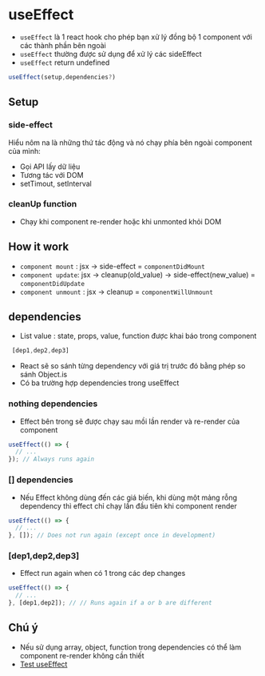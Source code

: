 # useEffect
- `useEffect` là 1 react hook cho phép bạn xử lý đồng bộ 1 component với các thành phần bên ngoài
- `useEffect` thường được sử dụng để xử lý các sideEffect
- `useEffect` return undefined
```js
useEffect(setup,dependencies?)
```
## Setup
### side-effect 
  Hiểu nôm na là những thứ tác động và nó chạy phía bên ngoài component của mình:
- Gọi API lấy dữ liệu
- Tương tác với DOM
- setTimout, setInterval
### cleanUp function
- Chạy khi component re-render hoặc khi unmonted khỏi DOM
## How it work
- `component mount` : jsx -> side-effect = `componentDidMount`
- `component update`: jsx -> cleanup(old_value) -> side-effect(new_value) = `componentDidUpdate`
- `component unmount` : jsx -> cleanup = `componentWillUnmount`
## dependencies
- List value : state, props, value, function được khai báo trong component
```js
 [dep1,dep2,dep3]
```
- React sẽ so sánh từng dependency với giá trị trước đó bằng phép so sánh Object.is
- Có ba trường hợp dependencies trong useEffect
### nothing dependencies
- Effect bên trong sẽ được chạy sau mồi lần render và re-render của component
```js
useEffect(() => {
  // ...
}); // Always runs again
```
### [] dependencies
- Nếu Effect không dùng đến các giá biến, khi dùng một mảng rỗng dependency thì effect chỉ chạy lần đầu tiên khi component render
```js
useEffect(() => {
  // ...
}, []); // Does not run again (except once in development)
```
### [dep1,dep2,dep3]
- Effect run again when có 1 trong các dep changes
```js
useEffect(() => {
  // ...
}, [dep1,dep2]); // // Runs again if a or b are different
```

## Chú ý
- Nếu sử dụng array, object, function trong dependencies có thể làm component re-render không cần thiết
- [Test useEffect](http://localhost:3000/hooks/useEffect)
